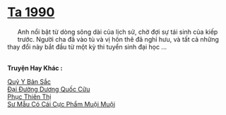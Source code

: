 <a href="https://truyentiki.com/ta-1990.33642/" title="Ta 1990"><h1>Ta 1990</h1></a><div style="display:table"><img align="right" style="float: left; padding: 10px;" src="https://truyentiki.com/images/story/200x260/33642.jpg" alt="">Anh nổi bật từ dòng sông dài của lịch sử, chờ đợi sự tái sinh của kiếp trước. Người cha đã vào tù và vị hôn thê đã nghỉ hưu, và tất cả những thay đổi này bắt đầu từ một kỳ thi tuyển sinh đại học ...</div><p><br><b>Truyện Hay Khác :</b></p><a href="https://truyentiki.com/quy-y-ban-sac.33641/" alt="Quỷ Y Bản Sắc">Quỷ Y Bản Sắc</a><br/><a href="https://github.com/nownovels/top500/tree/master/truyenhay/33779/" alt="Đại Đường Dương Quốc Cữu">Đại Đường Dương Quốc Cữu</a><br/><a href="https://github.com/nownovels/top500/tree/master/truyenhay/33869/" alt="Phục Thiên Thị">Phục Thiên Thị</a><br/><a href="https://www.plurk.com/p/nut3qu" alt="Sư Mẫu Có Cái Cực Phẩm Muội Muội">Sư Mẫu Có Cái Cực Phẩm Muội Muội</a><br/>